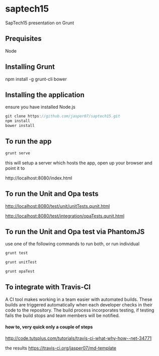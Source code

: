 # saptech15
SapTech15 presentation on Grunt


## Prequisites 
Node

## Installing Grunt
npm install -g grunt-cli bower

## Installing the application
ensure you have installed Node.js

```javascript
git clone https://github.com/jasper07/saptech15.git
npm install
bower install
```

## To run the app
```javascript
grunt serve
```

this will setup a server which hosts the app, open up your browser and point it to

http://localhost:8080/index.html



## To run the Unit and Opa tests

[http://localhost:8080/test/unit/unitTests.qunit.html](http://localhost:8080/test/unit/unitTests.qunit.html)

[http://localhost:8080/test/integration/opaTests.qunit.html](http://localhost:8080/test/integration/opaTests.qunit.html)

## To run the Unit and Opa test via PhantomJS
use one of the following commands to run both, or run individual
```javascript
grunt test

grunt unitTest

grunt opaTest
```
## To integrate with Travis-CI
A CI tool makes working in a team easier with automated builds. These builds are triggered automatically when each developer checks in their code to the repository. The build process incorporates testing, if testing fails the build stops and team members will be notified.

#### how to, very quick only a couple of steps
http://code.tutsplus.com/tutorials/travis-ci-what-why-how--net-34771

the results
https://travis-ci.org/jasper07/md-template


